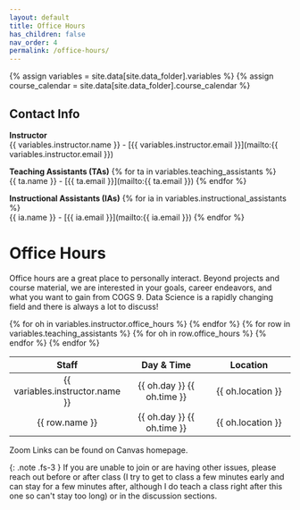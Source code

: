 ```yaml
---
layout: default
title: Office Hours
has_children: false
nav_order: 4
permalink: /office-hours/
---
```


{% assign variables = site.data[site.data_folder].variables %}
{% assign course_calendar = site.data[site.data_folder].course_calendar %}

## Contact Info

**Instructor** <br/> {{ variables.instructor.name }} - [{{ variables.instructor.email }}](mailto:{{ variables.instructor.email }})

**Teaching Assistants (TAs)**
{% for ta in variables.teaching_assistants %} <br/> {{ ta.name }} - [{{ ta.email }}](mailto:{{ ta.email }}) {% endfor %}

**Instructional Assistants (IAs)**
{% for ia in variables.instructional_assistants %} <br/> {{ ia.name }} - [{{ ia.email }}](mailto:{{ ia.email }}) {% endfor %}
<!-- {: .fs-3 } -->

# Office Hours


Office hours are a great place to personally interact. Beyond projects and course material, we are interested in your goals, career endeavors, and what you want to gain from COGS 9. Data Science is a rapidly changing field and there is always a lot to discuss!

<table style="table-layout: fixed; text-align: center; width: 100%;">
    <thead>
        <tr class="header">
            <th style="width: 40%;"> Staff </th>
            <th style="width: 30%;"> Day & Time </th>
            <th style="width: 30%;"> Location </th>
            <!-- <th style="width: 12.5%;"> Link </th> -->
            <!-- <th style="width: 12.5%;"> Pass </th> -->
        </tr>
    </thead>
    <tbody>
        {% for oh in variables.instructor.office_hours %}
        <tr>
            <td> {{ variables.instructor.name }} </td>
            <td> {{ oh.day }} {{ oh.time }} </td>
            <td> {{ oh.location }} </td>
            <!-- <td> <a href='{{ oh.zoom_link }}' target="_blank" rel="noopener">Join &#x2197;</a> </td> -->
            <!-- <td> {% if oh.zoom_pw %} {{ oh.zoom_pw }} {% endif %} </td> -->
        </tr>
        {% endfor %}
        {% for row in variables.teaching_assistants %}
            {% for oh in row.office_hours %}
            <tr>
                <td> {{ row.name }} </td>
                <td> {{ oh.day }} {{ oh.time }} </td>
                <td> {{ oh.location }} </td>
                <!-- <td> <a href='{{ oh.zoom_link }}' target="_blank" rel="noopener">Join &#x2197;</a> </td> -->
                <!-- <td> {% if oh.zoom_pw %} {{ oh.zoom_pw }} {% endif %} </td> -->
            </tr>
            {% endfor %}
        {% endfor %}
        <!-- {% for row in variables.instructional_assistants %} -->
            <!-- {% for oh in row.office_hours %} -->
            <!-- <tr> -->
                <!-- <td> {{ row.name }} </td> -->
                <!-- <td> {{ oh.day }} {{ oh.time }} </td> -->
                <!-- <td> {{ oh.location }} </td> -->
                <!-- <td> <a href='{{ oh.zoom_link }}' target="_blank" rel="noopener">Join &#x2197;</a> </td> -->
                <!-- <td> {% if oh.zoom_pw %} {{ oh.zoom_pw }} {% endif %} </td> -->
            <!-- </tr> -->
            <!-- {% endfor %} -->
        <!-- {% endfor %} -->
    </tbody>
</table>

Zoom Links can be found on Canvas homepage.

{: .note .fs-3 }
If you are unable to join or are having other issues, please reach out before or after class (I try to get to class a few minutes early and can stay for a few minutes after, although I do teach a class right after this one so can't stay too long) or in the discussion sections.
